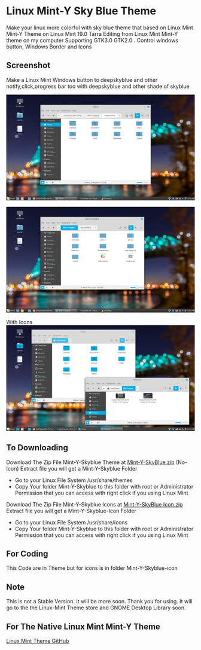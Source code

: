 # Linux Mint-Y Sky Blue Theme

Make your linux more colorful with sky blue theme that based on Linux Mint Mint-Y Theme on Linux Mint 19.0 Tarra
Editing from Linux Mint Mint-Y theme on my computer Supporting GTK3.0 GTK2.0 . Control windows button, Windows Border and Icons

## Screenshot

Make a Linux Mint Windows button to deepskyblue and other notify,click,progress bar too
with deepskyblue and other shade of skyblue

![Screenshot1](ReadmePhoto/Wallpaper.png)

![Screenshot2](ReadmePhoto/Screenshot2.png)

With Icons
![Screenshot3](ReadmePhoto/Screenshot3.png)

## To Downloading

Download The Zip File Mint-Y-Skyblue Theme at [Mint-Y-SkyBlue.zip](Mint-Y-SkyBlue.zip) (No-Icon)
Extract file you will get a Mint-Y-Skyblue Folder

* Go to your Linux File System /usr/share/themes
* Copy Your folder Mint-Y-Skyblue to this folder with root or Administrator Permission that you can access with right click if you using Linux Mint

Download The Zip File Mint-Y-Skyblue Icons at [Mint-Y-SkyBlue Icon.zip](Mint-Y-SkyBlue-Icon.zip)
Extract file you will get a Mint-Y-Skyblue-Icon Folder

* Go to your Linux File System /usr/share/icons
* Copy Your folder Mint-Y-Skyblue to this folder with root or Administrator Permission that you can access with right click if you using Linux Mint

## For Coding

This Code are in Theme but for icons is in folder Mint-Y-Skyblue-icon

## Note

This is not a Stable Version. It will be more soon. Thank you for using. It will go to the the Linux-Mint Theme store and GNOME Desktop Library soon.

## For The Native Linux Mint Mint-Y Theme

[Linux Mint Theme GitHub](https://github.com/linuxmint/mint-themes)